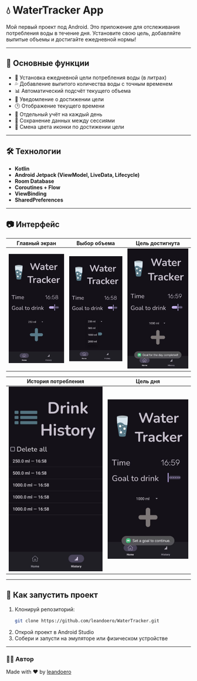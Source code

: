 # 💧 WaterTracker App

Мой первый проект под Android.
Это приложение для отслеживания потребления воды в течение дня. Установите свою цель, добавляйте выпитые объемы и достигайте ежедневной нормы!

---

## 📱 Основные функции
- 🎯 Установка ежедневной цели потребления воды (в литрах)
- 💦 Добавление выпитого количества воды с точным временем
- 📊 Автоматический подсчёт текущего объема
- 🔔 Уведомление о достижении цели
- 🕒 Отображение текущего времени
- 📆 Отдельный учёт на каждый день
- 💾 Сохранение данных между сессиями
- 🔄 Смена цвета иконки по достижении цели
---

## 🛠️ Технологии
- **Kotlin**
- **Android Jetpack (ViewModel, LiveData, Lifecycle)**
- **Room Database**
- **Coroutines + Flow**
- **ViewBinding**
- **SharedPreferences**
---

## 📷 Интерфейс

| Главный экран                   | Выбор объема                      | Цель достигнута             |
|:-------------------------------:|:---------------------------------:|:---------------------------:|
| ![main](./screenshots/main.jpg) | ![spinner](./screenshots/spinner.jpg) | ![goal](./screenshots/goal.jpg) |

| История потребления            | Цель дня                          |
|:------------------------------:|:---------------------------------:|
| ![history](./screenshots/history.jpg) | ![settings](./screenshots/setgoal.jpg) |
---

## 🚀 Как запустить проект
1. Клонируй репозиторий:
   ```bash
   git clone https://github.com/leandoero/WaterTracker.git
2. Открой проект в Android Studio
3. Собери и запусти на эмуляторе или физическом устройстве
---

### 🧑‍💻 Автор
Made with ❤️ by [leandoero](https://github.com/leandoero)
